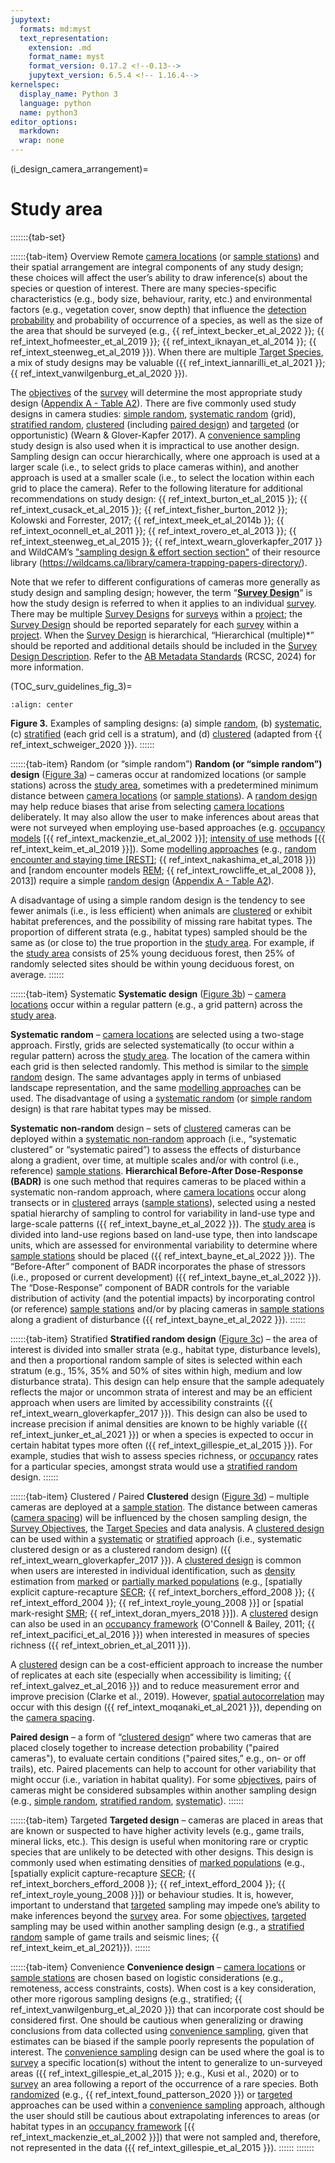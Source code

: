 ```yaml
---
jupytext:
  formats: md:myst
  text_representation:
    extension: .md
    format_name: myst
    format_version: 0.17.2 <!--0.13-->
    jupytext_version: 6.5.4 <!-- 1.16.4-->
kernelspec:
  display_name: Python 3
  language: python
  name: python3
editor_options: 
  markdown: 
  wrap: none
---
```

(i_design_camera_arrangement)=
# Study area

:::::::{tab-set}

::::::{tab-item} Overview
Remote [camera locations](#camera_location) (or [sample stations](#sample_station)) and their spatial arrangement are integral components of any study design; these choices will affect the user’s ability to draw inference(s) about the species or question of interest. There are many species-specific characteristics (e.g., body size, behaviour, rarity, etc.) and environmental factors (e.g., vegetation cover, snow depth) that influence the [detection probability](#detection_probability) and probability of occurrence of a species, as well as the size of the area that should be surveyed (e.g., {{ ref_intext_becker_et_al_2022 }}; {{ ref_intext_hofmeester_et_al_2019 }}; {{ ref_intext_iknayan_et_al_2014 }}; {{ ref_intext_steenweg_et_al_2019 }}). When there are multiple [Target Species](#target_species), a mix of study designs may be valuable ({{ ref_intext_iannarilli_et_al_2021 }}; {{ ref_intext_vanwilgenburg_et_al_2020 }}).

The [objectives](#survey_objectives) of the [survey](#survey) will determine the most appropriate study design ([Appendix A - Table A2](https://ab-rcsc.github.io/RCSC-WildCAM_Remote-Camera-Survey-Guidelines-and-Metadata-Standards/1_survey-guidelines/1_10.1_AppendixA-Tables.html)). There are five commonly used study designs in camera studies: [simple random](#sampledesign_random), [systematic random](#sampledesign_systematic_random) (grid), [stratified random](#sampledesign_stratified_random), [clustered](#sampledesign_clustered) (including [paired design](#sampledesign_paired)) and [targeted](#sampledesign_targeted) (or opportunistic) (Wearn & Glover-Kapfer 2017). A [convenience sampling](#sampledesign_convenience) study design is also used when it is impractical to use another design. Sampling design can occur hierarchically, where one approach is used at a larger scale (i.e., to select grids to place cameras within), and another approach is used at a smaller scale (i.e., to select the location within each grid to place the camera). Refer to the following literature for additional recommendations on study design: {{ ref_intext_burton_et_al_2015 }}; {{ ref_intext_cusack_et_al_2015 }}; {{ ref_intext_fisher_burton_2012 }}; Kolowski and Forrester, 2017; {{ ref_intext_meek_et_al_2014b }}; {{ ref_intext_oconnell_et_al_2011 }}; {{ ref_intext_rovero_et_al_2013 }}; {{ ref_intext_steenweg_et_al_2015 }}; {{ ref_intext_wearn_gloverkapfer_2017 }} and WildCAM’s ["sampling design & effort section section"](https://wildcams.ca/library/camera-trapping-papers-directory/) of their resource library (<https://wildcams.ca/library/camera-trapping-papers-directory/>).

Note that we refer to different configurations of cameras more generally as study design and sampling design; however, the term “[**Survey Design**](#survey_design)“ is how the study design is referred to when it applies to an individual [survey](#survey). There may be multiple [Survey Designs](#survey_design) for [surveys](#survey) within a [project](#project); the [Survey Design](#survey_design) should be reported separately for each [survey](#survey) within a [project](#project). When the [Survey Design](#survey_design) is hierarchical, “Hierarchical (multiple)\*” should be reported and additional details should be included in the [Survey Design Description](#survey_design_description). Refer to the [AB Metadata Standards](https://ab-rcsc.github.io/RCSC-WildCAM_Remote-Camera-Survey-Guidelines-and-Metadata-Standards/2_metadata-standards/2_0.1_Citation-and-Info.html) (RCSC, 2024) for more information.

(TOC_surv_guidelines_fig_3)= 

```{figure} ../03_images/03_image_files/rcsc_et_al_2024_camconfig.png
:align: center
```

**Figure 3.** Examples of sampling designs: (a) simple [random](#sampledesign_random), (b) [systematic](#sampledesign_systematic_random), (c) [stratified](#sampledesign_stratified) (each grid cell is a stratum), and (d) [clustered](#sampledesign_clustered) (adapted from {{ ref_intext_schweiger_2020 }}).
::::::

::::::{tab-item} Random (or “simple random”)
**Random (or “simple random”) design** ([Figure 3a](#TOC_surv_guidelines_fig_3)) – cameras occur at randomized locations (or sample stations) across the [study area](#study_area), sometimes with a predetermined minimum distance between [camera locations](#camera_location) (or [sample stations](#sample_station)). A [random design](#sampledesign_random) may help reduce biases that arise from selecting [camera locations](#camera_location) deliberately. It may also allow the user to make inferences about areas that were not surveyed when employing use-based approaches (e.g. [occupancy models](#mods_occupancy) [{{ ref_intext_mackenzie_et_al_2002 }}]; [intensity of use](#intensity_of_use) methods [{{ ref_intext_keim_et_al_2019 }}]). Some [modelling approaches](#mods_modelling_approach) (e.g., [random encounter and staying time [REST]](#mods_rest); {{ ref_intext_nakashima_et_al_2018 }}) and [random encounter models [REM](#mods_rem); {{ ref_intext_rowcliffe_et_al_2008 }}, 2013]) require a simple [random design](#sampledesign_random) ([Appendix A - Table A2](https://ab-rcsc.github.io/RCSC-WildCAM_Remote-Camera-Survey-Guidelines-and-Metadata-Standards/1_survey-guidelines/1_10.1_AppendixA-Tables.html)).

A disadvantage of using a simple random design is the tendency to see fewer animals (i.e., is less efficient) when animals are [clustered](#sampledesign_clustered) or exhibit habitat preferences, and the possibility of missing rare habitat types. The proportion of different strata (e.g., habitat types) sampled should be the same as (or close to) the true proportion in the [study area](#study_area). For example, if the [study area](#study_area) consists of 25% young deciduous forest, then 25% of randomly selected sites should be within young deciduous forest, on average.
::::::

::::::{tab-item} Systematic
**Systematic design** ([Figure 3b](#TOC_surv_guidelines_fig_3)) – [camera locations](#camera_location) occur within a regular pattern (e.g., a grid pattern) across the [study area](#study_area).

**Systematic random** – [camera locations](#camera_location) are selected using a two-stage approach. Firstly, grids are selected systematically (to occur within a regular pattern) across the [study area](#study_area). The location of the camera within each grid is then selected randomly. This method is similar to the [simple random](#sampledesign_random) design. The same advantages apply in terms of unbiased landscape representation, and the same [modelling approaches](#mods_modelling_approach) can be used. The disadvantage of using a [systematic random](#sampledesign_systematic_random) (or [simple random](#sampledesign_random) design) is that rare habitat types may be missed.

**Systematic non-random** design – sets of [clustered](#sampledesign_clustered) cameras can be deployed within a [systematic non-random](#sampledesign_systematic) approach (i.e., “systematic clustered” or “systematic paired”) to assess the effects of disturbance along a gradient, over time, at multiple scales and/or with control (i.e., reference) [sample stations](#sample_station). **Hierarchical Before-After Dose-Response (BADR)** is one such method that requires cameras to be placed within a systematic non-random approach, where [camera locations](#camera_location) occur along transects or in [clustered](#sampledesign_clustered) arrays ([sample stations](#sample_station)), selected using a nested spatial hierarchy of sampling to control for variability in land-use type and large-scale patterns ({{ ref_intext_bayne_et_al_2022 }}). The [study area](#study_area) is divided into land-use regions based on land-use type, then into landscape units, which are assessed for environmental variability to determine where [sample stations](#sample_station) should be placed ({{ ref_intext_bayne_et_al_2022 }}). The “Before-After” component of BADR incorporates the phase of stressors (i.e., proposed or current development) ({{ ref_intext_bayne_et_al_2022 }}). The “Dose-Response” component of BADR controls for the variable distribution of activity (and the potential impacts) by incorporating control (or reference) [sample stations](#sample_station) and/or by placing cameras in [sample stations](#sample_station) along a gradient of disturbance ({{ ref_intext_bayne_et_al_2022 }}).
::::::

::::::{tab-item} Stratified
**Stratified random design** ([Figure 3c](#TOC_surv_guidelines_fig_3)) – the area of interest is divided into smaller strata (e.g., habitat type, disturbance levels), and then a proportional random sample of sites is selected within each stratum (e.g., 15%, 35% and 50% of sites within high, medium and low disturbance strata). This design can help ensure that the sample adequately reflects the major or uncommon strata of interest and may be an efficient approach when users are limited by accessibility constraints ({{ ref_intext_wearn_gloverkapfer_2017 }}). This design can also be used to increase precision if animal densities are known to be highly variable ({{ ref_intext_junker_et_al_2021 }}) or when a species is expected to occur in certain habitat types more often ({{ ref_intext_gillespie_et_al_2015 }}). For example, studies that wish to assess species richness, or [occupancy](#occupancy) rates for a particular species, amongst strata would use a [stratified random](#sampledesign_stratified_random) design.
::::::

::::::{tab-item} Clustered / Paired
**Clustered** design ([Figure 3d](#TOC_surv_guidelines_fig_3)) – multiple cameras are deployed at a [sample station](#sample_station). The distance between cameras ([camera spacing](#camera_spacing)) will be influenced by the chosen sampling design, the [Survey Objectives](#survey_objectives), the [Target Species](#target_species) and data analysis. A [clustered design](#sampledesign_clustered) can be used within a [systematic](#sampledesign_systematic) or [stratified](#sampledesign_stratified) approach (i.e., systematic clustered design or as a clustered random design) ({{ ref_intext_wearn_gloverkapfer_2017 }}). A [clustered design](#sampledesign_clustered) is common when users are interested in individual identification, such as [density](#density) estimation from [marked](#typeid_marked) or [partially marked populations](#typeid_partially_marked) (e.g., [spatially explicit capture-recapture [SECR](#mods_scr_secr); {{ ref_intext_borchers_efford_2008 }}; {{ ref_intext_efford_2004 }}; {{ ref_intext_royle_young_2008 }}] or [spatial mark-resight [SMR](#mods_smr); {{ ref_intext_doran_myers_2018 }}]). A [clustered](#sampledesign_clustered) design can also be used in an [occupancy framework](#mods_occupancy) (O'Connell & Bailey, 2011; {{ ref_intext_pacifici_et_al_2016 }}) when interested in measures of species richness ({{ ref_intext_obrien_et_al_2011 }}).

A [clustered](#sampledesign_clustered) design can be a cost-efficient approach to increase the number of replicates at each site (especially when accessibility is limiting; {{ ref_intext_galvez_et_al_2016 }}) and to reduce measurement error and improve precision (Clarke et al., 2019). However, [spatial autocorrelation](#spatial_autocorrelation) may occur with this design ({{ ref_intext_moqanaki_et_al_2021 }}), depending on the [camera spacing](#camera_spacing).<!-- (see [section 6.2.7](#TOC_surv_guidelines_pseudoreplication)).-->

**Paired design** – a form of “[clustered design](#sampledesign_clustered)“ where two cameras that are placed closely together to increase detection probability ("paired cameras"), to evaluate certain conditions ("paired sites,” e.g., on- or off trails), etc. Paired placements can help to account for other variability that might occur (i.e., variation in habitat quality). For some [objectives](#survey_objectives), pairs of cameras might be considered subsamples within another sampling design (e.g., [simple random](#sampledesign_random), [stratified random](#sampledesign_systematic_random), [systematic](#sampledesign_systematic)).
::::::

::::::{tab-item} Targeted
**Targeted design** – cameras are placed in areas that are known or suspected to have higher activity levels (e.g., game trails, mineral licks, etc.). This design is useful when monitoring rare or cryptic species that are unlikely to be detected with other designs. This design is commonly used when estimating densities of [marked populations](#typeid_marked) (e.g., [spatially explicit capture-recapture [SECR](#mods_scr_secr); {{ ref_intext_borchers_efford_2008 }}; {{ ref_intext_efford_2004 }}; {{ ref_intext_royle_young_2008 }}]) or behaviour studies. It is, however, important to understand that [targeted](#sampledesign_targeted) sampling may impede one’s ability to make inferences beyond the [survey](#survey) area. For some [objectives](#survey_objectives), [targeted](#sampledesign_targeted) sampling may be used within another sampling design (e.g., a [stratified random](#sampledesign_stratified_random) sample of game trails and seismic lines; {{ ref_intext_keim_et_al_2021}}).
::::::

::::::{tab-item} Convenience
**Convenience design** – [camera locations](#camera_location) or [sample stations](#sample_station) are chosen based on logistic considerations (e.g., remoteness, access constraints, costs). When cost is a key consideration, other more rigorous sampling designs (e.g., stratified; {{ ref_intext_vanwilgenburg_et_al_2020 }}) that can incorporate cost should be considered first. One should be cautious when generalizing or drawing conclusions from data collected using [convenience sampling](#sampledesign_convenience), given that estimates can be biased if the sample poorly represents the population of interest. The [convenience sampling](#sampledesign_convenience) design can be used where the goal is to [survey](#survey) a specific location(s) without the intent to generalize to un-surveyed areas ({{ ref_intext_gillespie_et_al_2015 }}; e.g., Kusi et al., 2020) or to [survey](#survey) an area following a report of the occurrence of a rare species. Both [randomized](#sampledesign_random) (e.g., {{ ref_intext_found_patterson_2020 }}) or [targeted](#sampledesign_targeted) approaches can be used within a [convenience sampling](#sampledesign_convenience) approach, although the user should still be cautious about extrapolating inferences to areas (or habitat types in an [occupancy framework](#mods_occupancy) [{{ ref_intext_mackenzie_et_al_2002 }}]) that were not sampled and, therefore, not represented in the data ({{ ref_intext_gillespie_et_al_2015 }}).
::::::
:::::::